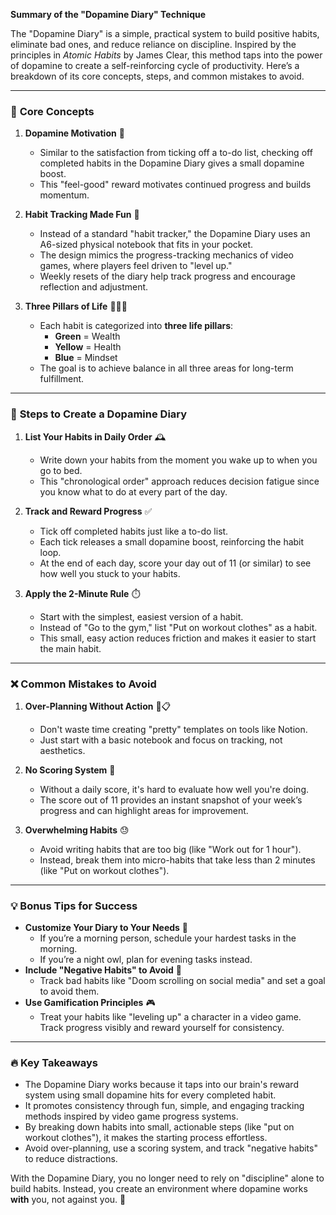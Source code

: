 **Summary of the "Dopamine Diary" Technique**  

The "Dopamine Diary" is a simple, practical system to build positive habits, eliminate bad ones, and reduce reliance on discipline. Inspired by the principles in *Atomic Habits* by James Clear, this method taps into the power of dopamine to create a self-reinforcing cycle of productivity. Here’s a breakdown of its core concepts, steps, and common mistakes to avoid.

---

### 🌟 **Core Concepts**  
1. **Dopamine Motivation** 🎉  
   - Similar to the satisfaction from ticking off a to-do list, checking off completed habits in the Dopamine Diary gives a small dopamine boost.  
   - This "feel-good" reward motivates continued progress and builds momentum.  

2. **Habit Tracking Made Fun** 📘  
   - Instead of a standard "habit tracker," the Dopamine Diary uses an A6-sized physical notebook that fits in your pocket.  
   - The design mimics the progress-tracking mechanics of video games, where players feel driven to "level up."  
   - Weekly resets of the diary help track progress and encourage reflection and adjustment.  

3. **Three Pillars of Life** 🌿💸🧠  
   - Each habit is categorized into **three life pillars**:  
     - **Green** = Wealth  
     - **Yellow** = Health  
     - **Blue** = Mindset  
   - The goal is to achieve balance in all three areas for long-term fulfillment.  

---

### 📝 **Steps to Create a Dopamine Diary**  
1. **List Your Habits in Daily Order** 🕰️  
   - Write down your habits from the moment you wake up to when you go to bed.  
   - This "chronological order" approach reduces decision fatigue since you know what to do at every part of the day.  

2. **Track and Reward Progress** ✅  
   - Tick off completed habits just like a to-do list.  
   - Each tick releases a small dopamine boost, reinforcing the habit loop.  
   - At the end of each day, score your day out of 11 (or similar) to see how well you stuck to your habits.  

3. **Apply the 2-Minute Rule** ⏱️  
   - Start with the simplest, easiest version of a habit.  
   - Instead of "Go to the gym," list "Put on workout clothes" as a habit.  
   - This small, easy action reduces friction and makes it easier to start the main habit.  

---

### ❌ **Common Mistakes to Avoid**  
1. **Over-Planning Without Action** 🚫📋  
   - Don't waste time creating "pretty" templates on tools like Notion.  
   - Just start with a basic notebook and focus on tracking, not aesthetics.  

2. **No Scoring System** 🎯  
   - Without a daily score, it's hard to evaluate how well you're doing.  
   - The score out of 11 provides an instant snapshot of your week’s progress and can highlight areas for improvement.  

3. **Overwhelming Habits** 😓  
   - Avoid writing habits that are too big (like "Work out for 1 hour").  
   - Instead, break them into micro-habits that take less than 2 minutes (like "Put on workout clothes").  

---

### 💡 **Bonus Tips for Success**  
- **Customize Your Diary to Your Needs** 🎨  
  - If you’re a morning person, schedule your hardest tasks in the morning.  
  - If you’re a night owl, plan for evening tasks instead.  
- **Include "Negative Habits" to Avoid** 🚫  
  - Track bad habits like "Doom scrolling on social media" and set a goal to avoid them.  
- **Use Gamification Principles** 🎮  
  - Treat your habits like "leveling up" a character in a video game. Track progress visibly and reward yourself for consistency.  

---

### 🔥 **Key Takeaways**  
- The Dopamine Diary works because it taps into our brain's reward system using small dopamine hits for every completed habit.  
- It promotes consistency through fun, simple, and engaging tracking methods inspired by video game progress systems.  
- By breaking down habits into small, actionable steps (like "put on workout clothes"), it makes the starting process effortless.  
- Avoid over-planning, use a scoring system, and track "negative habits" to reduce distractions.  

With the Dopamine Diary, you no longer need to rely on "discipline" alone to build habits. Instead, you create an environment where dopamine works **with** you, not against you. 🚀
